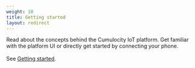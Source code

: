 ```yaml
---
weight: 10
title: Getting started
layout: redirect
---
```


Read about the concepts behind the Cumulocity IoT platform. Get familiar with the platform UI or directly get started by connecting your phone.
<br>
<br>
See [Getting started](/sector/getting_started/).
